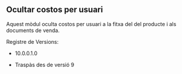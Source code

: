Ocultar costos per usuari
--------------------------

Aquest mòdul oculta costos per usuari a la fitxa del del producte i als documents de venda.

Registre de Versions:

- 10.0.0.1.0

* Traspàs des de versió 9

